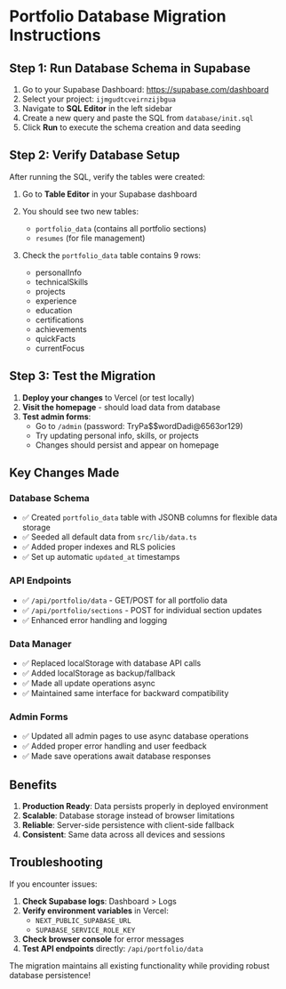 # Portfolio Database Migration Instructions

## Step 1: Run Database Schema in Supabase

1. Go to your Supabase Dashboard: https://supabase.com/dashboard
2. Select your project: `ijmgudtcveirnzijbgua`
3. Navigate to **SQL Editor** in the left sidebar
4. Create a new query and paste the SQL from `database/init.sql`
5. Click **Run** to execute the schema creation and data seeding

## Step 2: Verify Database Setup

After running the SQL, verify the tables were created:

1. Go to **Table Editor** in your Supabase dashboard
2. You should see two new tables:
   - `portfolio_data` (contains all portfolio sections)
   - `resumes` (for file management)

3. Check the `portfolio_data` table contains 9 rows:
   - personalInfo
   - technicalSkills
   - projects
   - experience
   - education
   - certifications
   - achievements
   - quickFacts
   - currentFocus

## Step 3: Test the Migration

1. **Deploy your changes** to Vercel (or test locally)
2. **Visit the homepage** - should load data from database
3. **Test admin forms**:
   - Go to `/admin` (password: TryPa$$wordDadi@6563or129)
   - Try updating personal info, skills, or projects
   - Changes should persist and appear on homepage

## Key Changes Made

### Database Schema
- ✅ Created `portfolio_data` table with JSONB columns for flexible data storage
- ✅ Seeded all default data from `src/lib/data.ts`
- ✅ Added proper indexes and RLS policies
- ✅ Set up automatic `updated_at` timestamps

### API Endpoints
- ✅ `/api/portfolio/data` - GET/POST for all portfolio data
- ✅ `/api/portfolio/sections` - POST for individual section updates
- ✅ Enhanced error handling and logging

### Data Manager
- ✅ Replaced localStorage with database API calls
- ✅ Added localStorage as backup/fallback
- ✅ Made all update operations async
- ✅ Maintained same interface for backward compatibility

### Admin Forms
- ✅ Updated all admin pages to use async database operations
- ✅ Added proper error handling and user feedback
- ✅ Made save operations await database responses

## Benefits
1. **Production Ready**: Data persists properly in deployed environment
2. **Scalable**: Database storage instead of browser limitations
3. **Reliable**: Server-side persistence with client-side fallback
4. **Consistent**: Same data across all devices and sessions

## Troubleshooting

If you encounter issues:

1. **Check Supabase logs**: Dashboard > Logs
2. **Verify environment variables** in Vercel:
   - `NEXT_PUBLIC_SUPABASE_URL`
   - `SUPABASE_SERVICE_ROLE_KEY`
3. **Check browser console** for error messages
4. **Test API endpoints** directly: `/api/portfolio/data`

The migration maintains all existing functionality while providing robust database persistence!